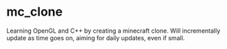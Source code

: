 # mc_clone
Learning OpenGL and C++ by creating a minecraft clone. Will incrementally update as time goes on, aiming for daily updates, even if small. 
